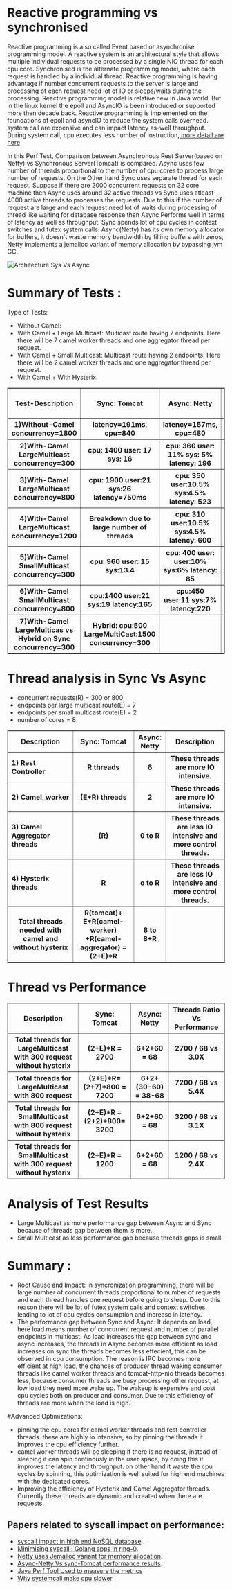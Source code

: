 # Reactive programming vs synchronised 
Reactive programming is also called Event based or asynchronise programming model. A reactive system is an architectural style that allows multiple individual requests to be processed by a single NIO thread for each cpu core.  Synchronised is the alternate  programming model, where each request is handled by a individual thread.  Reactive programming is having advantage if number concurrent requests to the server is large and processing of each request need lot of IO or sleeps/waits during the processing. Reactive programming model is relative new in Java world, But in the linux kernel the epoll and AsyncIO is been introduced or supported more then decade back. Reactive programming is implemented on the foundations of epoll and asyncIO to reduce the system calls overhead. system call are expensive and can impact latency as-well throughput. During system call, cpu executes less number of instruction,[ more detail are here ](https://github.com/naredula-jana/Jiny-Kernel/blob/master/doc/Perf_IPC.pdf) 

In this Perf Test, Comparison between  Asynchronous Rest Server(based on Netty) vs  Synchronous Server(Tomcat) is compared.  Async uses few number of threads proportional to the number of cpu cores  to process large number of requests. On the Other hand Sync uses separate thread for each request. Suppose if there are 2000 concurrent requests on 32 core machine  then Async uses around 32 active threads vs Sync uses atleast 4000 active threads to processes the requests. Due to this if the number  of request are large and each request need lot of waits during processing of thread like waiting for database response then Async Performs well in terms of latency as well as throughput. Sync spends lot of cpu cycles in context switches and futex system calls. Async(Netty) has its own memory allocator for buffers, it doesn't waste memory bandwidth by filling buffers with zeros, Netty implements a jemalloc variant of memory allocation by bypassing jvm GC. 


![Architecture Sys Vs Async](https://github.com/naredula-jana/PerfTools/blob/master/arch.jpg)

# Summary of Tests :
Type of Tests:
- Without Camel: 
- With Camel + Large Multicast: Multicast route having 7 endpoints.  Here there will be 7 camel worker threads and  one aggregator thread per request.
- With Camel + Small Multicast: Multicast route having 2 endpoints. Here there will be 2 camel worker threads and one aggregator thread per request.
- With Camel + With Hysterix.


<table border=1>
<tr>
<th>Test-Description</th>
<th>Sync: Tomcat</th>
<th>Async: Netty</th>
<th> Async Improvement over Sync </th>
</tr>
<tr>
<th>1)Without-Camel concurrency=1800 </th>
<th>latency=191ms, cpu=840 </th>
<th>latency=157ms, cpu=480 </th>
<th>CPU: 1.75X  </th>
</tr>

<tr>
<th>2)With-Camel LargeMulticast concurrency=300 </th>
<th>cpu: 1400   user: 17 sys: 16</th>
<th>cpu: 360 user: 11% sys: 5%   latency: 196</th>
<th>CPU: 3.8X  </th>
</tr>

<tr>
<th>3)With-Camel LargeMulticast concurrency=800 </th>
<th>cpu: 1900   user:21  sys:26 latency=750ms </th>
<th>cpu: 350 user:10.5% sys:4.5%   latency: 523</th>
<th> CPU: 5.4X </th>
</tr>

<tr>
<th>4)With-Camel LargeMulticast concurrency=1200 </th>
<th>Breakdown due to large number of threads </th>
<th>cpu: 310 user:10.5% sys:4.5%   latency: 600</th>
<th> CPU: >5.4X </th>
</tr>

<tr>
<th>5)With-Camel SmallMulticast concurrency=300 </th>
<th> cpu: 960 user: 15 sys:13.4 </th>
<th>cpu: 400 user: user:10% sys:6% latency: 85 </th>
<th>CPU:2.4X  </th>
</tr> 

<tr>
<th>6)With-Camel SmallMulticast concurrency=800 </th>
<th> cpu:1400  user:21  sys:19 latency:165 </th>
<th>cpu:450  user:11  sys:7% latency:220  </th>
<th> CPU: 3.1X </th>
</tr>
<tr>
<th>7)With-Camel LargeMulticas vs Hybrid on Sync concurrency=300 </th>
<th>Hybrid: cpu:500 LargeMultiCast:1500 concurrency=300  </th>
<th>  </th>
<th> CPU: 3.0X </th>
</tr>
</table>

#  Thread analysis in Sync Vs Async
- concurrent requests(R) = 300 or 800
- endpoints per large multicast route(E)  = 7
- endpoints per small multicast route(E)  = 2
- number of cores = 8 

<table border=1>
<tr>
<th>Description</th>
<th>Sync: Tomcat</th>
<th>Async: Netty</th>
<th> Description </th>
</tr>
<tr>
<th align=left>1) Rest Controller</th>
<th> R threads </th>
<th>6</th>
<th> These threads are more IO intensive. </th>
</tr>
<tr>
<th align=left>2) Camel_worker</th>
<th> (E*R) threads  </th>
<th>2</th>
<th> These threads are more IO intensive. </th>
</tr>
<tr>
<th align=left>3) Camel Aggregator threads</th>
<th> (R) </th>
<th> 0 to R </th>
<th> These threads are less IO intensive and more control threads. </th>
</tr>
<tr>
<th align=left>4) Hysterix threads</th>
<th> R </th>
<th> o to R </th>
<th>  These threads are less IO intensive and more control threads. </th>
</tr>
<tr>
<th>Total threads needed with camel and without hysterix </th>
<th> R(tomcat)+ E*R(camel-worker) +R(camel-aggregator) = (2+E)*R  </th>
<th> 8 to 8+R</th>
<th> </th>
</tr>
</table>

# Thread  vs Performance 
<table border=1>
<tr>
<th>Description</th>
<th>Sync: Tomcat</th>
<th>Async: Netty</th>
<th> Threads Ratio Vs Performance </th>
</tr>
<tr>
<th>Total threads for LargeMulticast with 300 request without hysterix </th>
<th> (2+E)*R = 2700  </th>
<th> 6+2+60 = 68 </th>
<th> 2700 / 68 vs 3.0X </th>
</tr>
<tr>
<th>Total threads for LargeMulticast with 800 request </th>
<th> (2+E)*R= (2+7)*800 = 7200  </th>
<th> 6+2+(30-60) = 38-68</th>
<th> 7200 / 68 vs 5.4X  </th>
</tr>

<tr>
<th>Total threads for SmallMulticast with 800 request without hysterix </th>
<th> (2+E)*R =(2+2)*800= 3200  </th>
<th> 6+2+60 = 68 </th>
<th>  3200 / 68 vs 3.1X </th>
</tr>

<tr>
<th>Total threads for SmallMulticast with 300 request without hysterix </th>
<th> (2+E)*R = 1200  </th>
<th> 6+2+60 = 68 </th>
<th>  1200 / 68 vs 2.4X </th>
</tr>
</table>

# Analysis of Test Results

- Large Multicast as more performance gap between Async and Sync because of threads gap between them is more.
- Small Multicast as less performance gap because threads gaps is small.


# Summary :

 - Root Cause and Impact: In syncronization programming, there will be large number of concurrent threads proportional to number of requests and each thread handles one request before going to sleep. Due to this reason there will be lot of futex system calls and context switches leading to lot of cpu cycles consumption and increase in latency.
 - The performance gap between Sync and Async: It depends on load, here load means number of concurrent request and number of parallel endpoints in multicast. As load increases the gap between sync and async increases, the threads in Async becomes more efficient as load increases on sync the threads becomes less effecient, this can be observed in cpu consumption. The reason is IPC becomes more efficient at high load, the chances of producer thread waking  consumer threads like camel worker threads and tomcat-http-nio threads becomes less, because consumer threads are busy processing other request, at low load they need more wake up. The wakeup is expensive and cost cpu cycles both on producer and consumer. Due to this  efficiency of threads are more when the load is high. 
 
#Advanced Optimizations:

- pinning the cpu cores for camel worker threads and rest controller threads. these are highly io intensive, so by pinning the threads it improves the cpu efficiency further.
- camel worker threads will be sleeping if there is no request, instead of sleeping it can spin continously in the user space, by doing this it improves the latency and throughput. on other hand it waste the cpu cycles by spinning, this optimization is well suited for high end machines with the dedicated cores.
- Improving the efficiency of Hysterix and Camel Aggregator threads. Currently these threads are dynamic and created when there are requests.


## Papers related to syscall impact on performance:
 -   [syscall impact in high end NoSQL database](https://github.com/naredula-jana/Jiny-Kernel/blob/master/doc/HighThroughputDatabaseForBigData.pdf) .
 -   [Minimising syscall : Golang apps in ring-0](https://github.com/naredula-jana/Jiny-Kernel/blob/master/doc/GolangAppInRing0.pdf).
  -  [Netty uses Jemalloc variant for memory allocation](https://github.com/naredula-jana/Jiny-Kernel/blob/master/doc/malloc_paper_techpulse_submit_final.pdf).
  -  [Async-Netty Vs sync-Tomcat performance results](https://www.slideshare.net/brendangregg/rxnetty-vs-tomcat-performance-results).
  -  [Java Perf Tool Used to measure the metrics](https://github.com/naredula-jana/PerfTools/tree/master/java_perf)
  -  [Why systemcall make cpu slower](https://github.com/naredula-jana/Jiny-Kernel/blob/master/doc/Perf_IPC.pdf)

 
